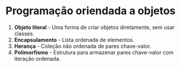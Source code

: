  # Programação oriendada a objetos

1. **Objeto literal** - Uma forma de criar objetos diretamente, sem usar classes.
2. **Encapsulamento** - Lista ordenada de elementos.
3. **Herança** - Coleção não ordenada de pares chave-valor.
4. **Polimorfismo** - Estrutura para armazenar pares chave-valor com iteração ordenada.